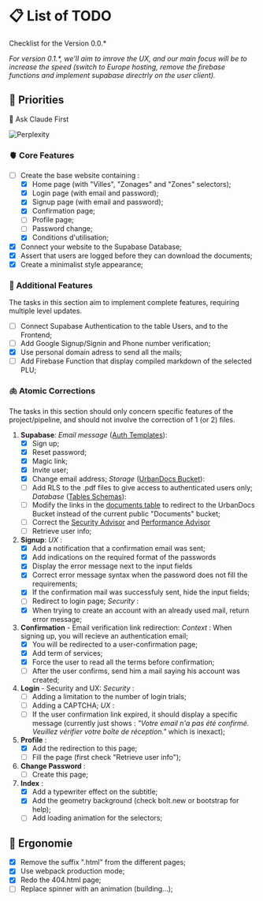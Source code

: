# 📋 List of TODO

Checklist for the Version 0.0.*

_For version 0.1.*, we'll aim to imrove the UX, and our main focus will be to increase the speed (switch to Europe hosting, remove the firebase functions and implement supabase directrly on the user client)._

## 🍖 Priorities

🤖 Ask Claude First

![Perplexity](https://img.shields.io/badge/perplexity-000000?style=for-the-badge&logo=perplexity&logoColor=088F8F)

### 🫀 Core Features

* [ ] Create the base website containing :
  * [x] Home page (with "Villes", "Zonages" and "Zones" selectors);
  * [x] Login page (with email and password);
  * [x] Signup page (with email and password);
  * [x] Confirmation page;
  * [ ] Profile page;
  * [ ] Password change;
  * [x] Conditions d'utilisation;
* [x] Connect your website to the Supabase Database;
* [x] Assert that users are logged before they can download the documents;
* [x] Create a minimalist style appearance;

### 🧠 Additional Features

The tasks in this section aim to implement complete features, requiring multiple level updates.

* [ ] Connect Supabase Authentication to the table Users, and to the Frontend;
* [ ] Add Google Signup/Signin and Phone number verification;
* [x] Use personal domain adress to send all the mails;
* [ ] Add Firebase Function that display compiled markdown of the selected PLU;

### 🫁 Atomic Corrections

The tasks in this section should only concern specific features of the project/pipeline, and should not involve the correction of 1 (or 2) files.

1. **Supabase**:
   *Email message* ([Auth Templates](https://supabase.com/dashboard/project/ofeyssipibktmbfebibo/auth/templates)):
   * [x] Sign up;
   * [x] Reset password;
   * [x] Magic link;
   * [x] Invite user;
   * [x] Change email address;
   *Storage* ([UrbanDocs Bucket](https://supabase.com/dashboard/project/ofeyssipibktmbfebibo/storage/buckets/urbandocs)):
   * [ ] Add RLS to the .pdf files to give access to authenticated users only;
   *Database* ([Tables Schemas](https://supabase.com/dashboard/project/ofeyssipibktmbfebibo/database/schemas)):
   * [ ] Modify the links in the [documents table](https://supabase.com/dashboard/project/ofeyssipibktmbfebibo/editor/39678) to redirect to the UrbanDocs Bucket instead of the current public "Documents" bucket;
   * [ ] Correct the [Security Advisor](https://supabase.com/dashboard/project/ofeyssipibktmbfebibo/advisors/security) and [Performance Advisor](https://supabase.com/dashboard/project/ofeyssipibktmbfebibo/advisors/performance)
   * [ ] Retrieve user info;
2. **Signup**:
   *UX* :
   * [x] Add a notification that a confirmation email was sent;
   * [x] Add indications on the required format of the passwords
   * [x] Display the error message next to the input fields
   * [x] Correct error message syntax when the password does not fill the requirements;
   * [x] If the confirmation mail was successfuly sent, hide the input fields;
   * [ ] Redirect to login page;
   *Security* :
   * [x] When trying to create an account with an already used mail, return error message;
3. **Confirmation** - Email verification link redirection:
   *Context* : When signing up, you will recieve an authentication email;
   * [x] You will be redirected to a user-confirmation page;
   * [x] Add term of services;
   * [x] Force the user to read all the terms before confirmation;
   * [ ] After the user confirms, send him a mail saying his account was created;
4. **Login** - Security and UX:
   *Security* :
   * [ ] Adding a limitation to the number of login trials;
   * [ ] Adding a CAPTCHA;
   *UX* :
   * [ ] If the user confirmation link expired, it should display a specific message (currently just shows : *"Votre email n'a pas été confirmé. Veuillez vérifier votre boîte de réception."* which is inexact);
5. **Profile** :
   * [x] Add the redirection to this page;
   * [ ] Fill the page (first check "Retrieve user info");
6. **Change Password** :
   * [ ] Create this page;
7. **Index** :
   * [x] Add a typewriter effect on the subtitle;
   * [x] Add the geometry background (check bolt.new or bootstrap for help);
   * [ ] Add loading animation for the selectors;

## 🦯 Ergonomie

* [x] Remove the suffix ".html" from the different pages;
* [x] Use webpack production mode;
* [x] Redo the 404.html page;
* [ ] Replace spinner with an animation (building...);
